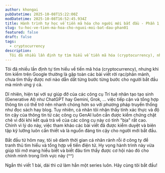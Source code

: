 ```yaml
---
author: khongai
pubDatetime: 2025-10-08T15:22:00Z
modDatetime: 2025-10-08T16:52:45.934Z
title: Hành trình tự học về tiền mã hóa cho người mới bắt đầu - Phần 1, Giới thiệu
slug: tu-hoc-ve-tien-ma-hoa-cho-nguoi-moi-bat-dau-phan01
featured: false
draft: false
tags:
  - cryptocurrency
description:
  Tôi đã nhiều lần định tự tìm hiểu về tiền mã hóa (cryptocurrency), nhưng khi tìm kiếm trên Google thường là gặp toàn các bài viết rời rạc/phân mảnh, chưa tìm thấy được nơi nào dẫn dắt từng bước từng bước cho người bắt đầu cả.
---
```


Tôi đã nhiều lần định tự tìm hiểu về tiền mã hóa (cryptocurrency), nhưng khi tìm kiếm trên Google thường là gặp toàn các bài viết rời rạc/phân mảnh, chưa tìm thấy được nơi nào dẫn dắt từng bước từng bước cho người bắt đầu mà mình ưng ý cả.

Dĩ nhiên, hiện tại với sự giúp đỡ của các công cụ Trí tuệ nhân tạo tạo sinh (Generative AI) như ChatGPT hay Gemini, Grok, ... việc tiếp cận và tổng hợp thông tin có thể trở nên nhanh chóng hơn so với phương pháp truyền thống như đọc sách hay blog. Tuy nhiên, cá nhân tôi nhận thấy tính xác thực và độ tin cậy của thông tin từ các công cụ GenAI luôn cần được kiểm chứng chặt chẽ vì đôi khi kết quả trả về của các công cụ này có tính "bịa" rất cao. Chính vì lý do này, việc tham khảo các bài viết đã được kiểm duyệt và biên tập kỹ lưỡng luôn cần thiết và là nguồn đáng tin cậy cho người mới bắt đầu.

Bắt đầu từ hôm nay, tôi sẽ dành thời gian cá nhân rảnh rỗi ở công ty để tranh thủ tìm hiểu và tổng hợp về tiền điện tử. Hy vọng hành trình này vừa giúp tôi mở mang hiểu biết và biết đâu tìm thấy được cơ hội nào đó cho chính mình trong lĩnh vực này (^^)

Ngắn thì viết 1 bài, dài thì cứ làm hẳn một series luôn. Hãy cùng tôi bắt đầu!